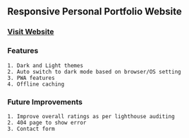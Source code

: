 ## Responsive Personal Portfolio Website 
### [Visit Website](https://animesh-rawat.web.app/)

### Features
```
1. Dark and Light themes
2. Auto switch to dark mode based on browser/OS setting
3. PWA features
4. Offline caching
```

### Future Improvements 
```
1. Improve overall ratings as per lighthouse auditing
2. 404 page to show error
3. Contact form
```
